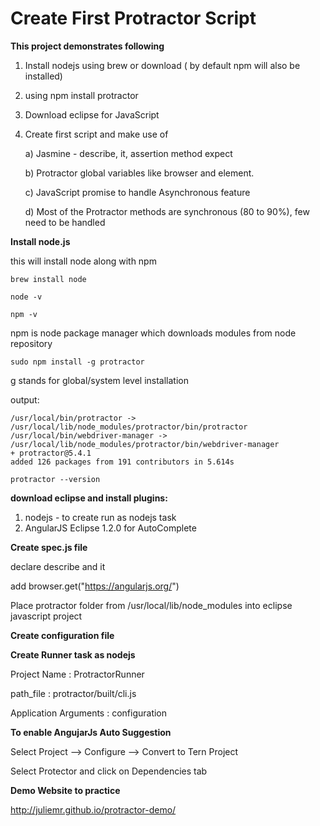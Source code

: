 Create First Protractor Script
=====

**This project demonstrates following**

1) Install nodejs using brew or download ( by default npm will also be installed)
2) using npm install protractor
3) Download eclipse for JavaScript
4) Create first script and make use of 
	
	a) Jasmine - describe, it, assertion method expect
	
	b) Protractor global variables like browser and element.
	
	c) JavaScript promise to handle Asynchronous feature
	
	d) Most of the Protractor methods are synchronous (80 to 90%), few need to be handled 


**Install node.js**

this will install node along with npm

```
brew install node

node -v

npm -v
```

npm is node package manager which downloads modules from node repository

```
sudo npm install -g protractor
```


g stands for global/system level installation

output:

```
/usr/local/bin/protractor -> /usr/local/lib/node_modules/protractor/bin/protractor
/usr/local/bin/webdriver-manager -> /usr/local/lib/node_modules/protractor/bin/webdriver-manager
+ protractor@5.4.1
added 126 packages from 191 contributors in 5.614s
```


```
protractor --version
```


**download eclipse and install plugins:**

1) nodejs - to create run as nodejs task
2) AngularJS Eclipse 1.2.0 for AutoComplete



**Create spec.js file**

declare describe and it

add browser.get("https://angularjs.org/")


Place protractor folder from /usr/local/lib/node_modules into eclipse javascript project

**Create configuration file**

**Create Runner task as nodejs**

Project Name : <task runner>ProtractorRunner

path_file : protractor/built/cli.js

Application Arguments : <configuration file name> configuration

**To enable AngujarJs Auto Suggestion**

Select Project --> Configure --> Convert to Tern Project

Select Protector and click on Dependencies tab

**Demo Website to practice**

http://juliemr.github.io/protractor-demo/

